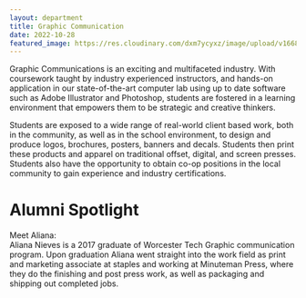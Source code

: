 ```yaml
---
layout: department
title: Graphic Communication
date: 2022-10-28
featured_image: https://res.cloudinary.com/dxm7ycyxz/image/upload/v1668016923/2022/04/neven-krcmarek-V4EOZj7g1gw-unsplash-1_djzjjb.jpg
---
```


Graphic Communications is an exciting and multifaceted industry. With coursework taught by industry experienced instructors, and hands-on application in our state-of-the-art computer lab using up to date software such as Adobe Illustrator and Photoshop, students are fostered in a learning environment that empowers them to be strategic and creative thinkers. 

Students are exposed to a wide range of real-world client based work, both in the community, as well as in the school environment, to design and produce logos, brochures, posters, banners and decals. Students then print these products and apparel on traditional offset, digital, and screen presses. Students also have the opportunity to obtain co-op positions in the local community to gain experience and industry certifications.

# Alumni Spotlight
Meet Aliana:  
Aliana Nieves is a 2017 graduate of Worcester Tech Graphic communication program. Upon graduation Aliana went straight into the work field as print and marketing associate at staples and working at Minuteman Press, where they do the finishing and post press work, as well as packaging and shipping out completed jobs. 

